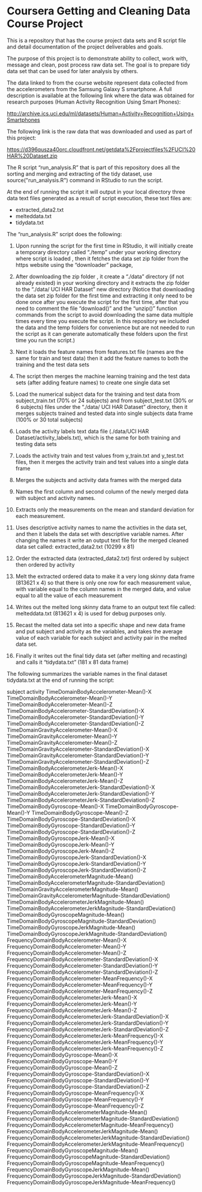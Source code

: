 # Coursera Getting and Cleaning Data Course Project

This is a repository that has the course project data sets and R script file and detail documentation of the project deliverables and goals. 

The purpose of this project is to demonstrate ability to collect, work with, message and clean, post process raw data set. The goal is to prepare tidy data set that can be used for later analysis by others.

The data linked to from the course website represent data collected from the accelerometers from the Samsung Galaxy S smartphone. A full description is available at the following link where the data was obtained for research purposes (Human Activity Recognition Using Smart Phones):

http://archive.ics.uci.edu/ml/datasets/Human+Activity+Recognition+Using+Smartphones

The following link is the raw data that was downloaded and used as part of this project:

https://d396qusza40orc.cloudfront.net/getdata%2Fprojectfiles%2FUCI%20HAR%20Dataset.zip

The R script “run_analysis.R” that is part of this repository does all the sorting and merging and extracting of the tidy dataset, use source("run_analysis.R") command in RStudio to run the script. 

At the end of running the script it will output in your local directory three data text files generated as a result of script execution, these text files are:

* extracted_data2.txt
* melteddata.txt
* tidydata.txt

The “run_analysis.R” script does the following:

1. Upon running the script for the first time in RStudio, it will initially create a temporary directory called “./temp” under your working directory where script is loaded , then it fetches the data set zip folder from the https website using the “downloader” package,

2. After downloading the zip folder , it create a “./data” directory (if not already existed) in your working directory and it extracts the zip folder to the “./data/ UCI HAR Dataset” new directory (Notice that downloading the data set zip folder for the first time and extracting it only need to be done once after you execute the script for the first time, after that you need to comment the file “download()” and the “unzip()” function commands from the script to avoid downloading the same data multiple times every time you execute the script. In this repository we included the data and the temp folders for convenience but are not needed to run the script as it can generate automatically these folders upon the first time you run the script.)

3. Next it loads the feature names from features.txt file (names are the same for train and test data) then it add the feature names to both the training and the test data sets

4. The script then merges the machine learning training and the test data sets (after adding feature names) to create one single data set

5. Load the numerical subject data for the training and test data from subject_train.txt (70% or 24 subjects) and from subject_test.txt (30% or 6 subjects) files under the “./data/ UCI HAR Dataset” directory, then it merges subjects trained and tested data into single subjects data frame (100% or 30 total subjects) 

6. Loads the activity labels text data file (./data/UCI HAR Dataset/activity_labels.txt), which is the same for both training and testing data sets

7. Loads the activity train and test values from y_train.txt and y_test.txt files, then it merges the activity train and test values into a single data frame

8. Merges the subjects and activity data frames with the merged data 

9. Names the first column and second column of the newly merged data with subject and activity names.

10. Extracts only the measurements on the mean and standard deviation for each measurement. 

11. Uses descriptive activity names to name the activities in the data set, and then it labels the data set with descriptive variable names. After changing the names it write an output text file for the merged cleaned data set called: extracted_data2.txt (10299 x 81)

12. Order the extracted data (extracted_data2.txt)  first ordered by subject then ordered by activity

13. Melt the extracted ordered data to make it a very long skinny data frame (813621 x 4) so that there is only one row for each measurement value, with variable equal to the column names in the merged data, and value equal to all the value of each measurement

14. Writes out the melted long skinny data frame to an output text file called: melteddata.txt (813621 x 4) is used for debug purposes only.

15. Recast the melted data set into a specific shape and new data frame and put subject and activity as the variables, and takes the average value of each variable for each subject and activity pair in the melted data set. 

16. Finally it writes out the final tidy data set (after melting and recasting) and calls it “tidydata.txt” (181 x  81 data frame)

The following summarizes the variable names in the final dataset tidydata.txt at the end of running the script:

subject activity TimeDomainBodyAccelerometer-Mean()-X TimeDomainBodyAccelerometer-Mean()-Y TimeDomainBodyAccelerometer-Mean()-Z TimeDomainBodyAccelerometer-StandardDeviation()-X TimeDomainBodyAccelerometer-StandardDeviation()-Y TimeDomainBodyAccelerometer-StandardDeviation()-Z TimeDomainGravityAccelerometer-Mean()-X TimeDomainGravityAccelerometer-Mean()-Y TimeDomainGravityAccelerometer-Mean()-Z TimeDomainGravityAccelerometer-StandardDeviation()-X TimeDomainGravityAccelerometer-StandardDeviation()-Y TimeDomainGravityAccelerometer-StandardDeviation()-Z TimeDomainBodyAccelerometerJerk-Mean()-X TimeDomainBodyAccelerometerJerk-Mean()-Y TimeDomainBodyAccelerometerJerk-Mean()-Z TimeDomainBodyAccelerometerJerk-StandardDeviation()-X TimeDomainBodyAccelerometerJerk-StandardDeviation()-Y TimeDomainBodyAccelerometerJerk-StandardDeviation()-Z TimeDomainBodyGyroscope-Mean()-X TimeDomainBodyGyroscope-Mean()-Y TimeDomainBodyGyroscope-Mean()-Z TimeDomainBodyGyroscope-StandardDeviation()-X TimeDomainBodyGyroscope-StandardDeviation()-Y TimeDomainBodyGyroscope-StandardDeviation()-Z TimeDomainBodyGyroscopeJerk-Mean()-X TimeDomainBodyGyroscopeJerk-Mean()-Y TimeDomainBodyGyroscopeJerk-Mean()-Z TimeDomainBodyGyroscopeJerk-StandardDeviation()-X TimeDomainBodyGyroscopeJerk-StandardDeviation()-Y TimeDomainBodyGyroscopeJerk-StandardDeviation()-Z TimeDomainBodyAccelerometerMagnitude-Mean() TimeDomainBodyAccelerometerMagnitude-StandardDeviation() TimeDomainGravityAccelerometerMagnitude-Mean() TimeDomainGravityAccelerometerMagnitude-StandardDeviation() TimeDomainBodyAccelerometerJerkMagnitude-Mean() TimeDomainBodyAccelerometerJerkMagnitude-StandardDeviation() TimeDomainBodyGyroscopeMagnitude-Mean() TimeDomainBodyGyroscopeMagnitude-StandardDeviation() TimeDomainBodyGyroscopeJerkMagnitude-Mean() TimeDomainBodyGyroscopeJerkMagnitude-StandardDeviation() FrequencyDomainBodyAccelerometer-Mean()-X FrequencyDomainBodyAccelerometer-Mean()-Y FrequencyDomainBodyAccelerometer-Mean()-Z FrequencyDomainBodyAccelerometer-StandardDeviation()-X FrequencyDomainBodyAccelerometer-StandardDeviation()-Y FrequencyDomainBodyAccelerometer-StandardDeviation()-Z FrequencyDomainBodyAccelerometer-MeanFrequency()-X FrequencyDomainBodyAccelerometer-MeanFrequency()-Y FrequencyDomainBodyAccelerometer-MeanFrequency()-Z FrequencyDomainBodyAccelerometerJerk-Mean()-X FrequencyDomainBodyAccelerometerJerk-Mean()-Y FrequencyDomainBodyAccelerometerJerk-Mean()-Z FrequencyDomainBodyAccelerometerJerk-StandardDeviation()-X FrequencyDomainBodyAccelerometerJerk-StandardDeviation()-Y FrequencyDomainBodyAccelerometerJerk-StandardDeviation()-Z FrequencyDomainBodyAccelerometerJerk-MeanFrequency()-X FrequencyDomainBodyAccelerometerJerk-MeanFrequency()-Y FrequencyDomainBodyAccelerometerJerk-MeanFrequency()-Z FrequencyDomainBodyGyroscope-Mean()-X FrequencyDomainBodyGyroscope-Mean()-Y FrequencyDomainBodyGyroscope-Mean()-Z FrequencyDomainBodyGyroscope-StandardDeviation()-X FrequencyDomainBodyGyroscope-StandardDeviation()-Y FrequencyDomainBodyGyroscope-StandardDeviation()-Z FrequencyDomainBodyGyroscope-MeanFrequency()-X FrequencyDomainBodyGyroscope-MeanFrequency()-Y FrequencyDomainBodyGyroscope-MeanFrequency()-Z FrequencyDomainBodyAccelerometerMagnitude-Mean() FrequencyDomainBodyAccelerometerMagnitude-StandardDeviation() FrequencyDomainBodyAccelerometerMagnitude-MeanFrequency() FrequencyDomainBodyAccelerometerJerkMagnitude-Mean() FrequencyDomainBodyAccelerometerJerkMagnitude-StandardDeviation() FrequencyDomainBodyAccelerometerJerkMagnitude-MeanFrequency() FrequencyDomainBodyGyroscopeMagnitude-Mean() FrequencyDomainBodyGyroscopeMagnitude-StandardDeviation() FrequencyDomainBodyGyroscopeMagnitude-MeanFrequency() FrequencyDomainBodyGyroscopeJerkMagnitude-Mean() FrequencyDomainBodyGyroscopeJerkMagnitude-StandardDeviation() FrequencyDomainBodyGyroscopeJerkMagnitude-MeanFrequency()



